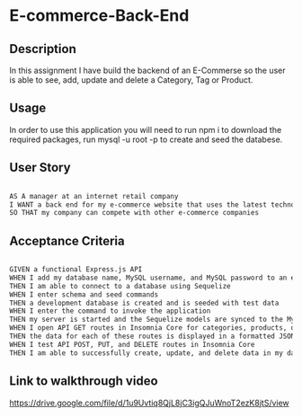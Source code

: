# E-commerce-Back-End

## Description

In this assignment I have build the backend of an E-Commerse so the user is able to see, add, update and delete a Category, Tag or Product.

## Usage

In order to use this application you will need to run npm i to download the required packages, run mysql -u root -p to create and seed the databese.

## User Story

```md

AS A manager at an internet retail company
I WANT a back end for my e-commerce website that uses the latest technologies
SO THAT my company can compete with other e-commerce companies


```

## Acceptance Criteria

```md

GIVEN a functional Express.js API
WHEN I add my database name, MySQL username, and MySQL password to an environment variable file
THEN I am able to connect to a database using Sequelize
WHEN I enter schema and seed commands
THEN a development database is created and is seeded with test data
WHEN I enter the command to invoke the application
THEN my server is started and the Sequelize models are synced to the MySQL database
WHEN I open API GET routes in Insomnia Core for categories, products, or tags
THEN the data for each of these routes is displayed in a formatted JSON
WHEN I test API POST, PUT, and DELETE routes in Insomnia Core
THEN I am able to successfully create, update, and delete data in my database

```
## Link to walkthrough video

https://drive.google.com/file/d/1u9Uvtiq8QjL8jC3igQJuWnoT2ezK8jtS/view



